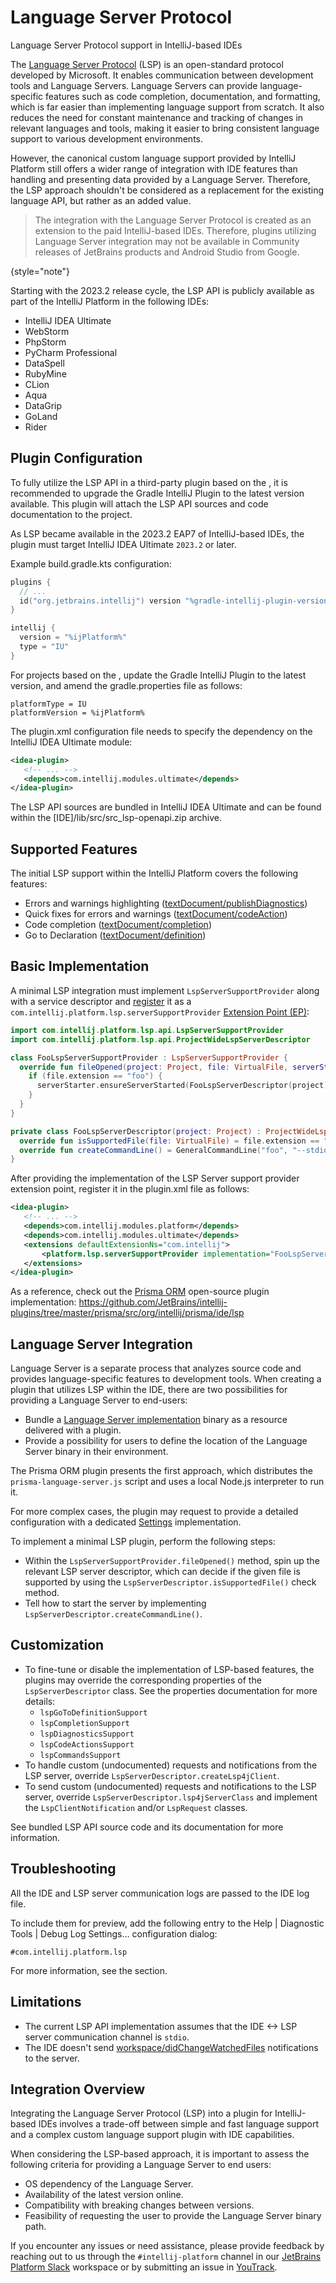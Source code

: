 <!-- Copyright 2000-2023 JetBrains s.r.o. and contributors. Use of this source code is governed by the Apache 2.0 license. -->

# Language Server Protocol

<link-summary>Language Server Protocol support in IntelliJ-based IDEs</link-summary>

The [Language Server Protocol](https://microsoft.github.io/language-server-protocol/) (LSP) is an open-standard protocol developed by Microsoft. It enables communication between development tools and Language Servers.
Language Servers can provide language-specific features such as code completion, documentation, and formatting, which is far easier than implementing language support from scratch.
It also reduces the need for constant maintenance and tracking of changes in relevant languages and tools, making it easier to bring consistent language support to various development environments.

However, the canonical custom language support provided by IntelliJ Platform still offers a wider range of integration with IDE features than handling and presenting data provided by a Language Server.
Therefore, the LSP approach shouldn't be considered as a replacement for the existing language API, but rather as an added value.

> The integration with the Language Server Protocol is created as an extension to the paid IntelliJ-based IDEs.
> Therefore, plugins utilizing Language Server integration may not be available in Community releases of JetBrains products and Android Studio from Google.
>
{style="note"}

Starting with the 2023.2 release cycle, the LSP API is publicly available as part of the IntelliJ Platform in the following IDEs:
- IntelliJ IDEA Ultimate
- WebStorm
- PhpStorm
- PyCharm Professional
- DataSpell
- RubyMine
- CLion
- Aqua
- DataGrip
- GoLand
- Rider

## Plugin Configuration

To fully utilize the LSP API in a third-party plugin based on the [](tools_gradle_intellij_plugin.md), it is recommended to upgrade the Gradle IntelliJ Plugin to the latest version available.
This plugin will attach the LSP API sources and code documentation to the project.

As LSP became available in the 2023.2 EAP7 of IntelliJ-based IDEs, the plugin must target IntelliJ IDEA Ultimate `2023.2` or later.

Example <path>build.gradle.kts</path> configuration:

```kotlin
plugins {
  // ...
  id("org.jetbrains.intellij") version "%gradle-intellij-plugin-version%"
}

intellij {
  version = "%ijPlatform%"
  type = "IU"
}
```

For projects based on the [](plugin_github_template.md), update the Gradle IntelliJ Plugin to the latest version, and amend the <path>gradle.properties</path> file as follows:

```
platformType = IU
platformVersion = %ijPlatform%
```

The <path>plugin.xml</path> configuration file needs to specify the dependency on the IntelliJ IDEA Ultimate module:

```xml
<idea-plugin>
   <!-- ... -->
   <depends>com.intellij.modules.ultimate</depends>
</idea-plugin>
```

The LSP API sources are bundled in IntelliJ IDEA Ultimate and can be found within the <path>[IDE]/lib/src/src_lsp-openapi.zip</path> archive.

## Supported Features

The initial LSP support within the IntelliJ Platform covers the following features:

- Errors and warnings highlighting ([textDocument/publishDiagnostics](https://microsoft.github.io/language-server-protocol/specification/#textDocument_publishDiagnostics))
- Quick fixes for errors and warnings ([textDocument/codeAction](https://microsoft.github.io/language-server-protocol/specification/#textDocument_codeAction))
- Code completion ([textDocument/completion](https://microsoft.github.io/language-server-protocol/specification/#textDocument_completion))
- Go to Declaration ([textDocument/definition](https://microsoft.github.io/language-server-protocol/specification/#textDocument_definition))

## Basic Implementation

A minimal LSP integration must implement `LspServerSupportProvider` along with a service descriptor and [register](plugin_extensions.md#declaring-extensions) it as a `com.intellij.platform.lsp.serverSupportProvider` [Extension Point (EP)](plugin_extension_points.md):

```kotlin
import com.intellij.platform.lsp.api.LspServerSupportProvider
import com.intellij.platform.lsp.api.ProjectWideLspServerDescriptor

class FooLspServerSupportProvider : LspServerSupportProvider {
  override fun fileOpened(project: Project, file: VirtualFile, serverStarter: LspServerStarter) {
    if (file.extension == "foo") {
      serverStarter.ensureServerStarted(FooLspServerDescriptor(project))
    }
  }
}

private class FooLspServerDescriptor(project: Project) : ProjectWideLspServerDescriptor(project, "Foo") {
  override fun isSupportedFile(file: VirtualFile) = file.extension == "foo"
  override fun createCommandLine() = GeneralCommandLine("foo", "--stdio")
}
```

After providing the implementation of the LSP Server support provider extension point, register it in the <path>plugin.xml</path> file as follows:

```xml
<idea-plugin>
   <!-- ... -->
   <depends>com.intellij.modules.platform</depends>
   <depends>com.intellij.modules.ultimate</depends>
   <extensions defaultExtensionNs="com.intellij">
       <platform.lsp.serverSupportProvider implementation="FooLspServerSupportProvider"/>
   </extensions>
</idea-plugin>
```

As a reference, check out the [Prisma ORM](https://plugins.jetbrains.com/plugin/20686-prisma-orm) open-source plugin implementation: https://github.com/JetBrains/intellij-plugins/tree/master/prisma/src/org/intellij/prisma/ide/lsp

## Language Server Integration

Language Server is a separate process that analyzes source code and provides language-specific features to development tools.
When creating a plugin that utilizes LSP within the IDE, there are two possibilities for providing a Language Server to end-users:

- Bundle a [Language Server implementation](https://microsoft.github.io/language-server-protocol/implementors/servers/) binary as a resource delivered with a plugin.
- Provide a possibility for users to define the location of the Language Server binary in their environment.

The Prisma ORM plugin presents the first approach, which distributes the `prisma-language-server.js` script and uses a local Node.js interpreter to run it.

For more complex cases, the plugin may request to provide a detailed configuration with a dedicated [Settings](settings_guide.md) implementation.

To implement a minimal LSP plugin, perform the following steps:
- Within the `LspServerSupportProvider.fileOpened()` method, spin up the relevant LSP server descriptor, which can decide if the given file is supported by using the `LspServerDescriptor.isSupportedFile()` check method.
- Tell how to start the server by implementing `LspServerDescriptor.createCommandLine()`.

## Customization

- To fine-tune or disable the implementation of LSP-based features, the plugins may override the corresponding properties of the `LspServerDescriptor` class.
  See the properties documentation for more details:
  - `lspGoToDefinitionSupport`
  - `lspCompletionSupport`
  - `lspDiagnosticsSupport`
  - `lspCodeActionsSupport`
  - `lspCommandsSupport`
- To handle custom (undocumented) requests and notifications from the LSP server, override `LspServerDescriptor.createLsp4jClient`.
- To send custom (undocumented) requests and notifications to the LSP server, override `LspServerDescriptor.lsp4jServerClass` and implement the `LspClientNotification` and/or `LspRequest` classes.

See bundled LSP API source code and its documentation for more information.

## Troubleshooting

All the IDE and LSP server communication logs are passed to the IDE log file.

To include them for preview, add the following entry to the <control>Help | Diagnostic Tools | Debug Log Settings…</control> configuration dialog:

```
#com.intellij.platform.lsp
```

For more information, see the [](ide_infrastructure.md#logging) section.

## Limitations

- The current LSP API implementation assumes that the IDE <-> LSP server communication channel is `stdio`.
- The IDE doesn't send [workspace/didChangeWatchedFiles](https://microsoft.github.io/language-server-protocol/specification/#workspace_didChangeWatchedFiles) notifications to the server.

## Integration Overview

Integrating the Language Server Protocol (LSP) into a plugin for IntelliJ-based IDEs involves a trade-off between simple and fast language support and a complex custom language support plugin with IDE capabilities.

When considering the LSP-based approach, it is important to assess the following criteria for providing a Language Server to end users:

- OS dependency of the Language Server.
- Availability of the latest version online.
- Compatibility with breaking changes between versions.
- Feasibility of requesting the user to provide the Language Server binary path.

If you encounter any issues or need assistance, please provide feedback by reaching out to us through the `#intellij-platform` channel in our [JetBrains Platform Slack](https://plugins.jetbrains.com/slack/) workspace or by submitting an issue in [YouTrack](https://youtrack.jetbrains.com/newIssue?project=IDEA&c=Subsystem%20Core.%20Platform%20API).
